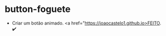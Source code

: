 # button-foguete 



+ Criar um botão animado.  <a href="https://joaocastelo1.github.io>FEITO</a>. ✔️



